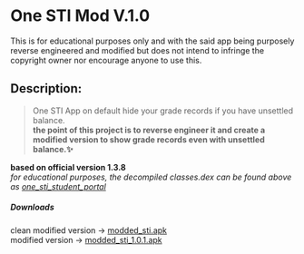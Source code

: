 # One STI Mod V.1.0
This is for educational purposes only and with the said app being purposely reverse engineered and modified but does not intend to infringe the copyright owner nor encourage anyone to use this.

## Description:
>One STI App on default hide your grade records if you have unsettled balance.  
**the point of this project is to reverse engineer it and create a modified version to show grade records even with unsettled balance.✨**

**based on official version 1.3.8**  
*for educational purposes, the decompiled classes.dex can be found above as [one_sti_student_portal](https://github.com/to-ton/One-STI-App-Mod-V.1.0/tree/main/one_sti_student_portal)*
##### **Downloads**
clean modified version -> [modded_sti.apk](https://github.com/to-ton/One-STI-App-Mod-V.1.0/raw/main/modded_sti.apk)  
modified version ->  [modded_sti_1.0.1.apk](https://github.com/to-ton/One-STI-App-Mod-V.1.0/raw/main/modded_sti_1.0.1.apk)
